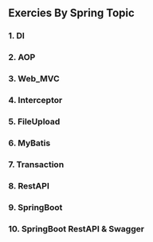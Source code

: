 ## Exercies By Spring Topic

### 1. DI

### 2. AOP

### 3. Web_MVC

### 4. Interceptor

### 5. FileUpload

### 6. MyBatis

### 7. Transaction

### 8. RestAPI

### 9. SpringBoot

### 10. SpringBoot RestAPI & Swagger

